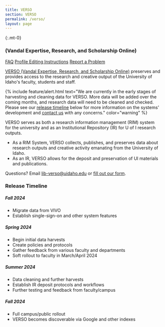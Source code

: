 ```yaml
---
title: VERSO 
section: VERSO
permalink: /verso/
layout: page
---
```


{:.mt-0}
### (Vandal Expertise, Research, and Scholarship Online)

<p class="text-center">
    <a href="{{ '/verso/faq.html' | relative_url }}" class="btn btn-outline-pride-gold m-2" ><span class="fas fa-question"></span> FAQ</a>
    <a href="{{ '/verso/profile.html' | relative_url }}" class="btn btn-outline-pride-gold m-2" ><span class="fas fa-tools"></span> Profile Editing Instructions</a>
    <a href="https://forms.office.com/r/Kef7ziHzHy" class="btn btn-outline-pride-gold m-2" target="_blank" rel="noopener"><span class="fas fa-exclamation"></span> Report a Problem</a>
</p>

[VERSO (Vandal Expertise, Research, and Scholarship Online)](https://verso.uidaho.edu/) preserves and provides access to the research and creative output of the University of Idaho's faculty, students and staff.

{% include feature/alert.html text="We are currently in the early stages of harvesting and cleaning data for VERSO. More data will be added over the coming months, and research data will need to be cleaned and checked. Please see our [release timeline](#release-timeline) below for more information on the systems' development and [contact us](https://forms.office.com/r/Kef7ziHzHy) with any concerns." color="warning" %}

VERSO serves as both a research information management (RIM) system for the university and as an Institutional Repository (IR) for U of I research outputs. 

- As a RIM System, VERSO collects, publishes, and preserves  data about research outputs and creative activity emanating from the University of Idaho. 
- As an IR, VERSO allows for the deposit and preservation of UI materials and publications. 

Questions? Email [lib-verso@uidaho.edu](mailto:lib-verso@uidaho.edu) or [fill out our form](https://forms.office.com/r/Kef7ziHzHy). 



### Release Timeline

##### Fall 2024 

- Migrate data from VIVO
- Establish single-sign-on and other system features 

##### Spring 2024 

- Begin initial data harvests
- Create policies and protocols
- Gather feedback from various faculty and departments
- Soft rollout to faculty in March/April 2024

##### Summer 2024

- Data cleaning and further harvests
- Establish IR deposit protocols and workflows
- Further testing and feedback from faculty/campus

##### Fall 2024 

- Full campus/public rollout
- VERSO becomes discoverable via Google and other indexes

